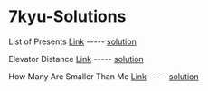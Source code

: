 # 7kyu-Solutions

List of Presents [Link](https://www.codewars.com/kata/5a84d485742ba347b90006b7) ----- [solution](https://github.com/zscheck/Code-Wars-Solutions/blob/master/7kyu_solutions/List_Of_Presents.js)

Elevator Distance [Link](https://www.codewars.com/kata/59f061773e532d0c87000d16) ----- [solution](https://github.com/zscheck/Code-Wars-Solutions/blob/master/7kyu_solutions/Elevator_Distance.js)

How Many Are Smaller Than Me [Link](https://www.codewars.com/kata/56a1c074f87bc2201200002e) ----- [solution](https://github.com/zscheck/Code-Wars-Solutions/blob/master/7kyu_solutions/How_Many_Are_Smaller_Than_Me.js)